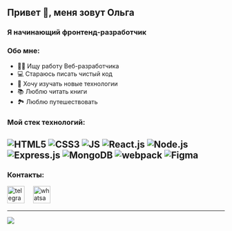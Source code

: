 ## Привет 👋, меня зовут Ольга  
    
### Я начинающий фронтенд-разработчик

### Обо мне:
  * 👩‍💼 Ищу работу Веб-разработчика
  * 💻 Стараюсь писать чистый код
  * 🧭 Хочу изучать новые технологии
  * 📚 Люблю читать книги
  * 🏞️ Люблю путешествовать

### Мой стек технологий: 

<img src='https://img.shields.io/badge/HTML5-E34F26?style=for-the-badge&logo=html5&logoColor=white' alt='HTML5'> <img src='https://img.shields.io/badge/CSS3-1572B6?style=for-the-badge&logo=css3&logoColor=white' alt='CSS3'> <img src='https://img.shields.io/badge/JavaScript-F7DF1E?style=for-the-badge&logo=javascript&logoColor=black' alt='JS'> <img src='https://img.shields.io/badge/React-20232A?style=for-the-badge&logo=react&logoColor=61DAFB' alt='React.js'> <img src='https://img.shields.io/badge/Node.js-43853D?style=for-the-badge&logo=node.js&logoColor=white' alt='Node.js'>  
<img src='https://img.shields.io/badge/Express.js-404D59?style=for-the-badge' alt='Express.js'> <img src='https://img.shields.io/badge/MongoDB-4EA94B?style=for-the-badge&logo=mongodb&logoColor=white' alt='MongoDB'> <img src='https://img.shields.io/badge/webpack-%238DD6F9.svg?style=for-the-badge&logo=webpack&logoColor=black' alt='webpack'> <img src='https://img.shields.io/badge/Figma-F24E1E?style=for-the-badge&logo=figma&logoColor=white' alt='Figma'>
---------------------------
### Контакты:

[<img src='https://cdn.jsdelivr.net/npm/simple-icons@3.0.1/icons/telegram.svg' alt='telegram' height='40'>](https://t.me/Olga_222243)&nbsp;&nbsp;&nbsp;&nbsp;
[<img src='https://cdn.jsdelivr.net/npm/simple-icons@3.0.1/icons/whatsapp.svg' alt='whatsapp' height='40'>](https://wa.me/79032518439)

---------------------
![](https://komarev.com/ghpvc/?username=OlgaLoktionova125)

